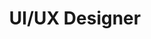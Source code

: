 ---
first-name: Ma. Rebecca
last-name: De Roxas
nickname: Beks
title: UI/UX Designer
position: designer
project:
  - CBA
  - digital-twin
---